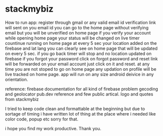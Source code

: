 # stackmybiz
How to run app:
register through gmail or any valid email id
verification link will sent on you email id
you can go to the home page without verifying email but you will be unverified on home page 
if you verify your account while opening home page your status will be changed on live 
timer countinue running on home page 
at every 5 sec your location added on the firebase and lat lang you can clearly see on home page that will be updated on every 5 sec.
if you go back timer will stop and no location updated on firebase
if you forgot your password click on forgot password and reset link will be forwarded on your email account just click on it and reset.
at any time you are not stoped to go on home page any updation on profile will be live tracked on home page.
app will run on any size android deivice in any orientation.

reference:
firebase documentation for all kind of firebase problem 
gecoding and geolocator pub.dev reference
and few public artical.
logo and quotes from stackmybiz

I tried to keep code clean and formattable at the beginning but due to sortage of timing 
i have written lot of thing at the place where i needed like color code, popup etc sorry for that.

i hope you find my work productive.
Thank you.



